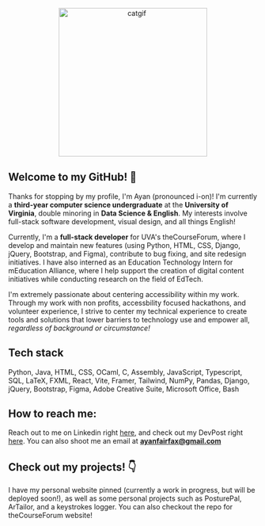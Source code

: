 <p align="center">
  <img src="https://media1.tenor.com/m/0JSNngGvy4wAAAAC/i-love-computers-it.gif" alt="catgif" width="300">
</p>

## Welcome to my GitHub! 👋
Thanks for stopping by my profile, I'm Ayan (pronounced i-on)! I'm currently a **third-year computer science undergraduate** at the **University of Virginia**, double minoring in **Data Science & English**. My interests involve full-stack software development, visual design, and all things English!

Currently, I'm a **full-stack developer** for UVA's theCourseForum, where I develop and maintain new features (using Python, HTML, CSS, Django, jQuery, Bootstrap, and Figma), contribute to bug fixing, and site redesign initiatives. I have also interned as an Education Technology Intern for mEducation Alliance, where I help support the creation of digital content initiatives while conducting research on the field of EdTech. 

I'm extremely passionate about centering accessibility within my work. Through my work with non profits, accessbility focused hackathons, and volunteer experience, I strive to center my technical experience to create tools and solutions that lower barriers to technology use and empower all, _regardless of background or circumstance!_

## Tech stack
Python, Java, HTML, CSS, OCaml, C, Assembly, JavaScript, Typescript, SQL, LaTeX, FXML, React, Vite, Framer, Tailwind, NumPy, Pandas, Django, jQuery, Bootstrap, Figma, Adobe Creative Suite, Microsoft Office, Bash

## How to reach me:

Reach out to me on Linkedin right [here](https://www.linkedin.com/in/ayanrasulova/), and check out my DevPost right [here](https://devpost.com/ayanrasulova?ref_content=user-portfolio&ref_feature=portfolio&ref_medium=global-nav). You can also shoot me an email at **ayanfairfax@gmail.com**

## Check out my projects! 👇 

I have my personal website pinned (currently a work in progress, but will be deployed soon!), as well as some personal projects such as PosturePal, ArTailor, and a keystrokes logger. You can also checkout the repo for theCourseForum website!



<!--
**ayanrasulova/ayanrasulova** is a ✨ _special_ ✨ repository because its `README.md` (this file) appears on your GitHub profile.

Here are some ideas to get you started:

- 🔭 I’m currently working on ...
- 🌱 I’m currently learning ...
- 👯 I’m looking to collaborate on ...
- 🤔 I’m looking for help with ...
- 💬 Ask me about ...
- 📫 How to reach me: ...
- 😄 Pronouns: ...
- ⚡ Fun fact: ...
-->
